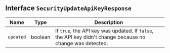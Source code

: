 ## Interface `SecurityUpdateApiKeyResponse`

| Name | Type | Description |
| - | - | - |
| `updated` | boolean | If `true`, the API key was updated. If `false`, the API key didn't change because no change was detected. |
